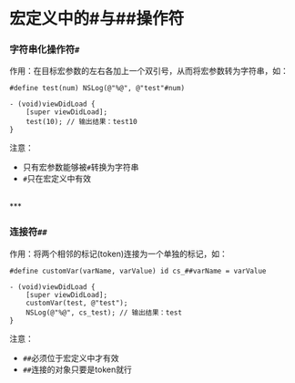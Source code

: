 # 宏定义中的#与##操作符

### 字符串化操作符`#`

作用：在目标宏参数的左右各加上一个双引号，从而将宏参数转为字符串，如：

```
#define test(num) NSLog(@"%@", @"test"#num)

- (void)viewDidLoad {
    [super viewDidLoad];
    test(10); // 输出结果：test10
}
```

注意：

* 只有宏参数能够被`#`转换为字符串
* `#`只在宏定义中有效


<br>
***
<br>


### 连接符`##`

作用：将两个相邻的标记(token)连接为一个单独的标记，如：

```
#define customVar(varName, varValue) id cs_##varName = varValue

- (void)viewDidLoad {
    [super viewDidLoad];
    customVar(test, @"test");
    NSLog(@"%@", cs_test); // 输出结果：test
}
```

注意：

* `##`必须位于宏定义中才有效
* `##`连接的对象只要是token就行